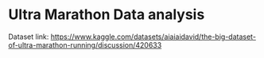 # Ultra Marathon Data analysis

Dataset link: https://www.kaggle.com/datasets/aiaiaidavid/the-big-dataset-of-ultra-marathon-running/discussion/420633
